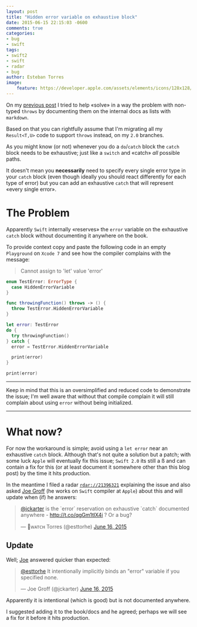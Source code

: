 ```yaml
---
layout: post
title: "Hidden error variable on exhaustive block"
date: 2015-06-15 22:15:03 -0600
comments: true
categories:
- bug
- swift
tags:
- swift2
- swift
- radar
- bug
author: Esteban Torres
image:
    feature: https://developer.apple.com/assets/elements/icons/128x128/swift_2x.png
---
```


On my [previous post][throwDoc] I tried to help «solve» in a way the problem with non-typed `throws` by documenting them on the internal docs as lists with `markdown`.

Based on that you can rightfully assume that I'm migrating all my `Result<T,U>` code to support `throws` instead, on my `2.0` branches.

As you might know (or not) whenever you do a `do`/`catch` block the `catch` block needs to be exhaustive; just like a `switch` and «catch» *all* possible paths.

It doesn't mean you __necessarily__ need to specify every single error type in your `catch` block (even though ideally you should react differently for each type of error) but you can add an exhaustive `catch` that will represent «every single error».

<!--more-->

# The Problem

Apparently `Swift` internally «reserves» the `error` variable on the exhaustive `catch` block without documenting it anywhere on the book.

To provide context copy and paste the following code in an empty `Playground` on `Xcode 7` and see how the compiler complains with the message:
> Cannot assign to 'let' value 'error'

```swift
enum TestError: ErrorType {
  case HiddenErrorVariable
}

func throwingFunction() throws -> () {
  throw TestError.HiddenErrorVariable
}

let error: TestError
do {
  try throwingFunction()
} catch {
  error = TestError.HiddenErrorVariable

  print(error)
}

print(error)
```

___
Keep in mind that this is an oversimplified and reduced code to demonstrate the issue; I'm well aware that without that compile complain it will still complain about using `error` without being initialized.
___

# What now?

For now the workaround is simple; avoid using a `let error` near an exhaustive `catch` block. Although that's not quite a solution but a patch; with some luck `Apple` will eventually fix this issue; `Swift 2.0` its still a ß and can contain a fix for this (or at least document it somewhere other than this blog post) by the time it hits production.

In the meantime I filed a radar [`rdar://21396321`][radar] explaining the issue and also asked [Joe Groff][jckarter] (he works on `Swift` compiler at `Apple`) about this and will update when (if) he answers:

<blockquote class="twitter-tweet" lang="en"><p lang="en" dir="ltr"><a href="https://twitter.com/jckarter">@jckarter</a> is the `error` reservation on exhaustive `catch` documented anywhere - <a href="http://t.co/qgGm1tlX4i">http://t.co/qgGm1tlX4i</a> ? Or a bug?</p>&mdash; ᴡᴀᴛᴄʜ Torres (@esttorhe) <a href="https://twitter.com/esttorhe/status/610667900421152768">June 16, 2015</a></blockquote>

<script async src="http://platform.twitter.com/widgets.js" charset="utf-8"></script>

## Update

Well; [Joe][jckarter] answered quicker than expected:

<blockquote class="twitter-tweet" lang="en"><p lang="en" dir="ltr"><a href="https://twitter.com/esttorhe">@esttorhe</a> It intentionally implicitly binds an &quot;error&quot; variable if you specified none.</p>&mdash; Joe Groff (@jckarter) <a href="https://twitter.com/jckarter/status/610668658105413633">June 16, 2015</a></blockquote>

<script async src="http://platform.twitter.com/widgets.js" charset="utf-8"></script>

Apparently it is intentional (which is good) but is not documented anywhere.

I suggested adding it to the book/docs and he agreed; perhaps we will see a fix for it before it hits production.

[throwDoc]:http://www.estebantorr.es/blog/2015/06/14/swift-2-dot-0-throws-tip/
[radar]:http://openradar.appspot.com/21396321
[jckarter]:https://twitter.com/jckarter
